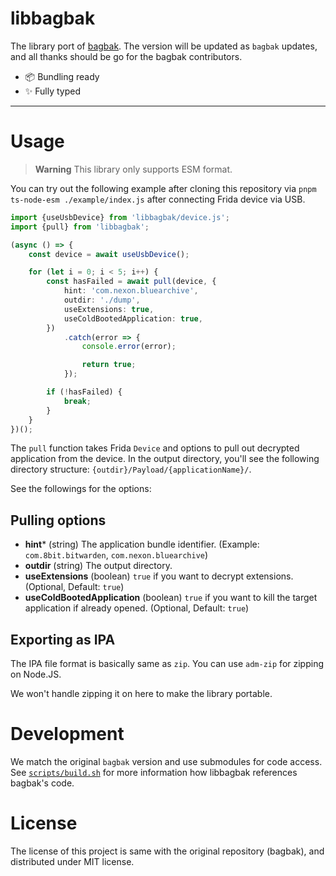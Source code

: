 # libbagbak

The library port of [bagbak](https://github.com/ChiChou/bagbak).
The version will be updated as `bagbak` updates, and all thanks should be go for the bagbak contributors.

- 📦 Bundling ready
- ✨ Fully typed

----

# Usage

> **Warning** This library only supports ESM format.

You can try out the following example after cloning this repository via `pnpm ts-node-esm ./example/index.js` after connecting Frida device via USB.

```typescript
import {useUsbDevice} from 'libbagbak/device.js';
import {pull} from 'libbagbak';

(async () => {
	const device = await useUsbDevice();

	for (let i = 0; i < 5; i++) {
		const hasFailed = await pull(device, {
			hint: 'com.nexon.bluearchive',
			outdir: './dump',
			useExtensions: true,
			useColdBootedApplication: true,
		})
			.catch(error => {
				console.error(error);

				return true;
			});

		if (!hasFailed) {
			break;
		}
	}
})();
```

The `pull` function takes Frida `Device` and options to pull out decrypted application from the device.
In the output directory, you'll see the following directory structure: `{outdir}/Payload/{applicationName}/`.

See the followings for the options:

## Pulling options

- **hint*** (string) The application bundle identifier. (Example: `com.8bit.bitwarden`, `com.nexon.bluearchive`)
- **outdir** (string) The output directory.
- **useExtensions** (boolean) `true` if you want to decrypt extensions. (Optional, Default: `true`)
- **useColdBootedApplication** (boolean) `true` if you want to kill the target application if already opened. (Optional, Default: `true`)

## Exporting as IPA

The IPA file format is basically same as `zip`.
You can use `adm-zip` for zipping on Node.JS.

We won't handle zipping it on here to make the library portable.

# Development

We match the original `bagbak` version and use submodules for code access.
See [`scripts/build.sh`](scripts/build.sh) for more information how libbagbak references bagbak's code.

# License

The license of this project is same with the original repository (bagbak), and distributed under MIT license.

